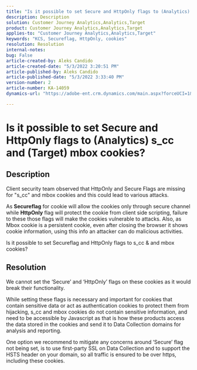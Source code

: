 ```yaml
---
title: "Is it possible to set Secure and HttpOnly flags to (Analytics) s_cc and (Target) mbox cookies?"
description: Description
solution: Customer Journey Analytics,Analytics,Target
product: Customer Journey Analytics,Analytics,Target
applies-to: "Customer Journey Analytics,Analytics,Target"
keywords: "KCS, Secureflag, HttpOnly, cookies"
resolution: Resolution
internal-notes: 
bug: False
article-created-by: Aleks Candido
article-created-date: "5/3/2022 3:20:51 PM"
article-published-by: Aleks Candido
article-published-date: "5/3/2022 3:33:40 PM"
version-number: 2
article-number: KA-14059
dynamics-url: "https://adobe-ent.crm.dynamics.com/main.aspx?forceUCI=1&pagetype=entityrecord&etn=knowledgearticle&id=c897de97-f4ca-ec11-a7b5-6045bd00db25"

---
```

# Is it possible to set Secure and HttpOnly flags to (Analytics) s_cc and (Target) mbox cookies?

## Description


Client security team observed that HttpOnly and Secure Flags are missing for "s_cc" and mbox cookies and this could lead to various attacks.

As <b>Secureflag</b> for cookie will allow the cookies only through secure channel while <b>HttpOnly</b> flag will protect the cookie from client side scripting, failure to these those flags will make the cookies vulnerable to attacks. Also, as Mbox cookie is a persistent cookie, even after closing the browser it shows cookie information, using this info an attacker can do malicious activities.

Is it possible to set Secureflag and HttpOnly flags to s_cc & and mbox cookies?


## Resolution


We cannot set the ‘Secure’ and ‘HttpOnly’ flags on these cookies as it would break their functionality.

While setting these flags is necessary and important for cookies that contain sensitive data or act as authentication cookies to protect them from hijacking, s_cc and mbox cookies do not contain sensitive information, and need to be accessible by Javascript as that is how these products access the data stored in the cookies and send it to Data Collection domains for analysis and reporting.

One option we recommend to mitigate any concerns around ‘Secure’ flag not being set, is to use first-party SSL on Data Collection and to support the HSTS header on your domain, so all traffic is ensured to be over https, including these cookies.
